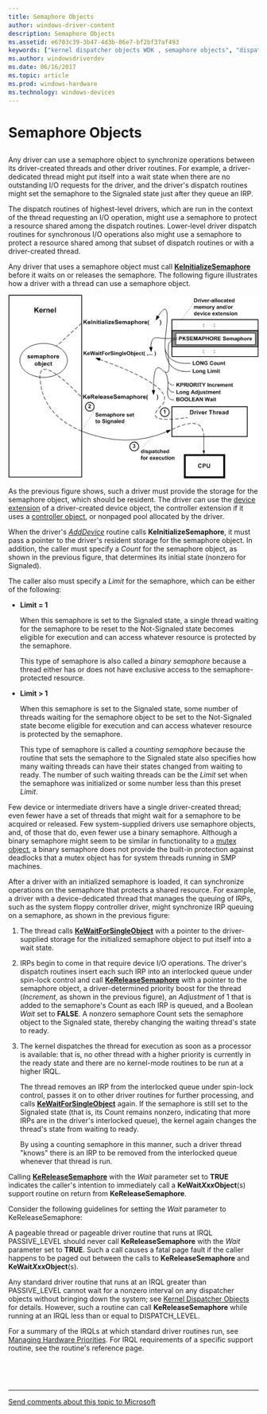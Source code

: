 ```yaml
---
title: Semaphore Objects
author: windows-driver-content
description: Semaphore Objects
ms.assetid: e6703c39-3b47-4d3b-86e7-bf2bf37af493
keywords: ["kernel dispatcher objects WDK , semaphore objects", "dispatcher objects WDK kernel , semaphore objects", "semaphore objects WDK kernel", "KeInitializeSemaphore", "waiting on semaphore objects", "KeReleaseSemaphore", "counting semaphores WDK kernel", "binary semaphores WDK kernel", "wait states WDK kernel"]
ms.author: windowsdriverdev
ms.date: 06/16/2017
ms.topic: article
ms.prod: windows-hardware
ms.technology: windows-devices
---
```


# Semaphore Objects


## <a href="" id="ddk-semaphore-objects-kg"></a>


Any driver can use a semaphore object to synchronize operations between its driver-created threads and other driver routines. For example, a driver-dedicated thread might put itself into a wait state when there are no outstanding I/O requests for the driver, and the driver's dispatch routines might set the semaphore to the Signaled state just after they queue an IRP.

The dispatch routines of highest-level drivers, which are run in the context of the thread requesting an I/O operation, might use a semaphore to protect a resource shared among the dispatch routines. Lower-level driver dispatch routines for synchronous I/O operations also might use a semaphore to protect a resource shared among that subset of dispatch routines or with a driver-created thread.

Any driver that uses a semaphore object must call [**KeInitializeSemaphore**](https://msdn.microsoft.com/library/windows/hardware/ff552150) before it waits on or releases the semaphore. The following figure illustrates how a driver with a thread can use a semaphore object.

![diagram illustrating waiting for a semaphore object](images/3semobj.png)

As the previous figure shows, such a driver must provide the storage for the semaphore object, which should be resident. The driver can use the [device extension](device-extensions.md) of a driver-created device object, the controller extension if it uses a [controller object](using-controller-objects.md), or nonpaged pool allocated by the driver.

When the driver's [*AddDevice*](https://msdn.microsoft.com/library/windows/hardware/ff540521) routine calls **KeInitializeSemaphore**, it must pass a pointer to the driver's resident storage for the semaphore object. In addition, the caller must specify a *Count* for the semaphore object, as shown in the previous figure, that determines its initial state (nonzero for Signaled).

The caller also must specify a *Limit* for the semaphore, which can be either of the following:

-   **Limit = 1**

    When this semaphore is set to the Signaled state, a single thread waiting for the semaphore to be reset to the Not-Signaled state becomes eligible for execution and can access whatever resource is protected by the semaphore.

    This type of semaphore is also called a *binary semaphore* because a thread either has or does not have exclusive access to the semaphore-protected resource.

-   **Limit &gt; 1**

    When this semaphore is set to the Signaled state, some number of threads waiting for the semaphore object to be set to the Not-Signaled state become eligible for execution and can access whatever resource is protected by the semaphore.

    This type of semaphore is called a *counting semaphore* because the routine that sets the semaphore to the Signaled state also specifies how many waiting threads can have their states changed from waiting to ready. The number of such waiting threads can be the *Limit* set when the semaphore was initialized or some number less than this preset *Limit*.

Few device or intermediate drivers have a single driver-created thread; even fewer have a set of threads that might wait for a semaphore to be acquired or released. Few system-supplied drivers use semaphore objects, and, of those that do, even fewer use a binary semaphore. Although a binary semaphore might seem to be similar in functionality to a [mutex object](mutex-objects.md), a binary semaphore does not provide the built-in protection against deadlocks that a mutex object has for system threads running in SMP machines.

After a driver with an initialized semaphore is loaded, it can synchronize operations on the semaphore that protects a shared resource. For example, a driver with a device-dedicated thread that manages the queuing of IRPs, such as the system floppy controller driver, might synchronize IRP queuing on a semaphore, as shown in the previous figure:

1.  The thread calls [**KeWaitForSingleObject**](https://msdn.microsoft.com/library/windows/hardware/ff553350) with a pointer to the driver-supplied storage for the initialized semaphore object to put itself into a wait state.

2.  IRPs begin to come in that require device I/O operations. The driver's dispatch routines insert each such IRP into an interlocked queue under spin-lock control and call [**KeReleaseSemaphore**](https://msdn.microsoft.com/library/windows/hardware/ff553143) with a pointer to the semaphore object, a driver-determined priority boost for the thread (*Increment*, as shown in the previous figure), an *Adjustment* of 1 that is added to the semaphore's Count as each IRP is queued, and a Boolean *Wait* set to **FALSE**. A nonzero semaphore Count sets the semaphore object to the Signaled state, thereby changing the waiting thread's state to ready.

3.  The kernel dispatches the thread for execution as soon as a processor is available: that is, no other thread with a higher priority is currently in the ready state and there are no kernel-mode routines to be run at a higher IRQL.

    The thread removes an IRP from the interlocked queue under spin-lock control, passes it on to other driver routines for further processing, and calls [**KeWaitForSingleObject**](https://msdn.microsoft.com/library/windows/hardware/ff553350) again. If the semaphore is still set to the Signaled state (that is, its Count remains nonzero, indicating that more IRPs are in the driver's interlocked queue), the kernel again changes the thread's state from waiting to ready.

    By using a counting semaphore in this manner, such a driver thread "knows" there is an IRP to be removed from the interlocked queue whenever that thread is run.

Calling [**KeReleaseSemaphore**](https://msdn.microsoft.com/library/windows/hardware/ff553143) with the *Wait* parameter set to **TRUE** indicates the caller's intention to immediately call a **KeWait*Xxx*Object**(s) support routine on return from **KeReleaseSemaphore**.

Consider the following guidelines for setting the *Wait* parameter to KeReleaseSemaphore:

A pageable thread or pageable driver routine that runs at IRQL PASSIVE\_LEVEL should never call **KeReleaseSemaphore** with the *Wait* parameter set to **TRUE**. Such a call causes a fatal page fault if the caller happens to be paged out between the calls to **KeReleaseSemaphore** and **KeWait*Xxx*Object**(s).

Any standard driver routine that runs at an IRQL greater than PASSIVE\_LEVEL cannot wait for a nonzero interval on any dispatcher objects without bringing down the system; see [Kernel Dispatcher Objects](kernel-dispatcher-objects.md) for details. However, such a routine can call **KeReleaseSemaphore** while running at an IRQL less than or equal to DISPATCH\_LEVEL.

For a summary of the IRQLs at which standard driver routines run, see [Managing Hardware Priorities](managing-hardware-priorities.md). For IRQL requirements of a specific support routine, see the routine's reference page.

 

 


--------------------
[Send comments about this topic to Microsoft](mailto:wsddocfb@microsoft.com?subject=Documentation%20feedback%20%5Bkernel\kernel%5D:%20Semaphore%20Objects%20%20RELEASE:%20%286/14/2017%29&body=%0A%0APRIVACY%20STATEMENT%0A%0AWe%20use%20your%20feedback%20to%20improve%20the%20documentation.%20We%20don't%20use%20your%20email%20address%20for%20any%20other%20purpose,%20and%20we'll%20remove%20your%20email%20address%20from%20our%20system%20after%20the%20issue%20that%20you're%20reporting%20is%20fixed.%20While%20we're%20working%20to%20fix%20this%20issue,%20we%20might%20send%20you%20an%20email%20message%20to%20ask%20for%20more%20info.%20Later,%20we%20might%20also%20send%20you%20an%20email%20message%20to%20let%20you%20know%20that%20we've%20addressed%20your%20feedback.%0A%0AFor%20more%20info%20about%20Microsoft's%20privacy%20policy,%20see%20http://privacy.microsoft.com/default.aspx. "Send comments about this topic to Microsoft")


